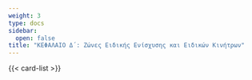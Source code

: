 ```yaml
---
weight: 3
type: docs
sidebar:
  open: false
title: "ΚΕΦΑΛΑΙΟ Δ΄: Ζώνες Ειδικής Ενίσχυσης και Ειδικών Κινήτρων"
---
```


{{< card-list >}}
